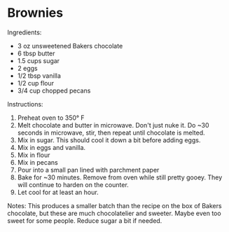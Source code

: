 # Brownies

Ingredients:
* 3 oz unsweetened Bakers chocolate
* 6 tbsp butter
* 1.5 cups sugar
* 2 eggs
* 1/2 tbsp vanilla
* 1/2 cup flour
* 3/4 cup chopped pecans

Instructions:
1. Preheat oven to 350° F
1. Melt chocolate and butter in microwave.  Don't just nuke it.  Do ~30 seconds in microwave, stir, then repeat until chocolate is melted.
1. Mix in sugar.  This should cool it down a bit before adding eggs.
1. Mix in eggs and vanilla.
1. Mix in flour
1. Mix in pecans
1. Pour into a small pan lined with parchment paper
1. Bake for ~30 minutes.  Remove from oven while still pretty gooey.  They will continue to harden on the counter.
1. Let cool for at least an hour.

Notes:
This produces a smaller batch than the recipe on the box of Bakers chocolate, but these are much chocolatelier and sweeter.  Maybe even too sweet for some people.  Reduce sugar a bit if needed.
